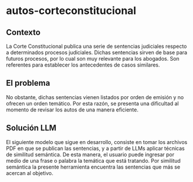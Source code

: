# autos-corteconstitucional

## Contexto
La Corte Constitucional publica una serie de sentencias judiciales respecto a determinados procesos judiciales. Dichas sentencias sirven de base para futuros procesos, por lo cual son muy relevante para los abogados. Son referentes para establecer los antecedentes de casos similares.

## El problema
No obstante, dichas sentencias vienen listados por orden de emisión y no ofrecen un orden temático. Por esta razón, se presenta una dificultad al momento de revisar los autos de una manera eficiente.

## Solución LLM
El siguiente modelo que sigue en desarrollo, consiste en tomar los archivos PDF en que se publican las sentencias, y a partir de LLMs aplicar técnicas de similitud semántica. De esta manera, el usuario puede ingresar por medio de una frase o palabra la temática que está tratando. Por similitud semántica la presente herramienta encuentra las sentencias que más se acercan al objetivo.
